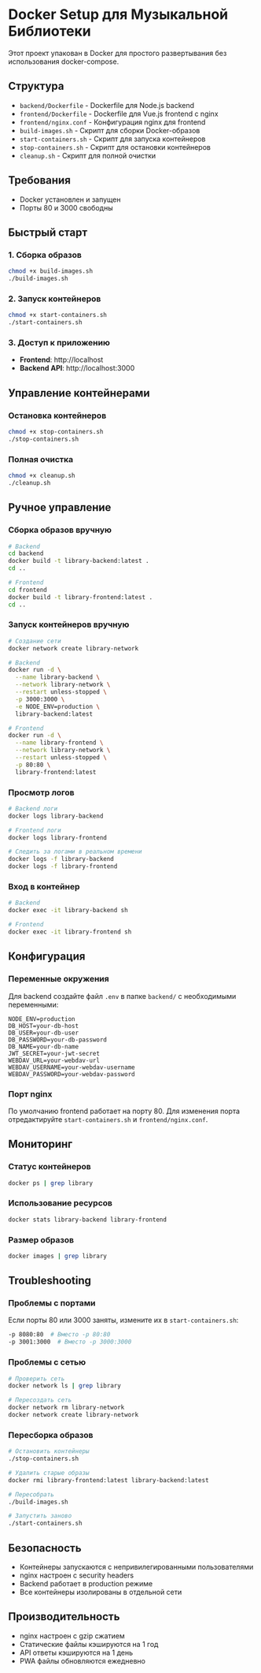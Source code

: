 # Docker Setup для Музыкальной Библиотеки

Этот проект упакован в Docker для простого развертывания без использования docker-compose.

## Структура

- `backend/Dockerfile` - Dockerfile для Node.js backend
- `frontend/Dockerfile` - Dockerfile для Vue.js frontend с nginx
- `frontend/nginx.conf` - Конфигурация nginx для frontend
- `build-images.sh` - Скрипт для сборки Docker-образов
- `start-containers.sh` - Скрипт для запуска контейнеров
- `stop-containers.sh` - Скрипт для остановки контейнеров
- `cleanup.sh` - Скрипт для полной очистки

## Требования

- Docker установлен и запущен
- Порты 80 и 3000 свободны

## Быстрый старт

### 1. Сборка образов

```bash
chmod +x build-images.sh
./build-images.sh
```

### 2. Запуск контейнеров

```bash
chmod +x start-containers.sh
./start-containers.sh
```

### 3. Доступ к приложению

- **Frontend**: http://localhost
- **Backend API**: http://localhost:3000

## Управление контейнерами

### Остановка контейнеров

```bash
chmod +x stop-containers.sh
./stop-containers.sh
```

### Полная очистка

```bash
chmod +x cleanup.sh
./cleanup.sh
```

## Ручное управление

### Сборка образов вручную

```bash
# Backend
cd backend
docker build -t library-backend:latest .
cd ..

# Frontend
cd frontend
docker build -t library-frontend:latest .
cd ..
```

### Запуск контейнеров вручную

```bash
# Создание сети
docker network create library-network

# Backend
docker run -d \
  --name library-backend \
  --network library-network \
  --restart unless-stopped \
  -p 3000:3000 \
  -e NODE_ENV=production \
  library-backend:latest

# Frontend
docker run -d \
  --name library-frontend \
  --network library-network \
  --restart unless-stopped \
  -p 80:80 \
  library-frontend:latest
```

### Просмотр логов

```bash
# Backend логи
docker logs library-backend

# Frontend логи
docker logs library-frontend

# Следить за логами в реальном времени
docker logs -f library-backend
docker logs -f library-frontend
```

### Вход в контейнер

```bash
# Backend
docker exec -it library-backend sh

# Frontend
docker exec -it library-frontend sh
```

## Конфигурация

### Переменные окружения

Для backend создайте файл `.env` в папке `backend/` с необходимыми переменными:

```env
NODE_ENV=production
DB_HOST=your-db-host
DB_USER=your-db-user
DB_PASSWORD=your-db-password
DB_NAME=your-db-name
JWT_SECRET=your-jwt-secret
WEBDAV_URL=your-webdav-url
WEBDAV_USERNAME=your-webdav-username
WEBDAV_PASSWORD=your-webdav-password
```

### Порт nginx

По умолчанию frontend работает на порту 80. Для изменения порта отредактируйте `start-containers.sh` и `frontend/nginx.conf`.

## Мониторинг

### Статус контейнеров

```bash
docker ps | grep library
```

### Использование ресурсов

```bash
docker stats library-backend library-frontend
```

### Размер образов

```bash
docker images | grep library
```

## Troubleshooting

### Проблемы с портами

Если порты 80 или 3000 заняты, измените их в `start-containers.sh`:

```bash
-p 8080:80  # Вместо -p 80:80
-p 3001:3000  # Вместо -p 3000:3000
```

### Проблемы с сетью

```bash
# Проверить сеть
docker network ls | grep library

# Пересоздать сеть
docker network rm library-network
docker network create library-network
```

### Пересборка образов

```bash
# Остановить контейнеры
./stop-containers.sh

# Удалить старые образы
docker rmi library-frontend:latest library-backend:latest

# Пересобрать
./build-images.sh

# Запустить заново
./start-containers.sh
```

## Безопасность

- Контейнеры запускаются с непривилегированными пользователями
- nginx настроен с security headers
- Backend работает в production режиме
- Все контейнеры изолированы в отдельной сети

## Производительность

- nginx настроен с gzip сжатием
- Статические файлы кэшируются на 1 год
- API ответы кэшируются на 1 день
- PWA файлы обновляются ежедневно
